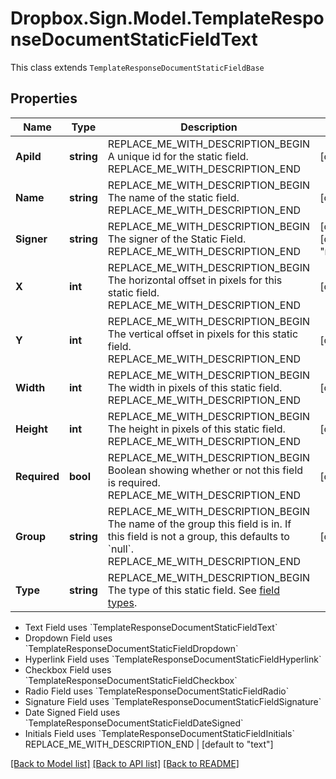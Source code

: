 # Dropbox.Sign.Model.TemplateResponseDocumentStaticFieldText
This class extends `TemplateResponseDocumentStaticFieldBase`

## Properties

Name | Type | Description | Notes
------------ | ------------- | ------------- | -------------
**ApiId** | **string** | REPLACE_ME_WITH_DESCRIPTION_BEGIN A unique id for the static field. REPLACE_ME_WITH_DESCRIPTION_END | [optional] 
**Name** | **string** | REPLACE_ME_WITH_DESCRIPTION_BEGIN The name of the static field. REPLACE_ME_WITH_DESCRIPTION_END | [optional] 
**Signer** | **string** | REPLACE_ME_WITH_DESCRIPTION_BEGIN The signer of the Static Field. REPLACE_ME_WITH_DESCRIPTION_END | [optional] [default to "me_now"]
**X** | **int** | REPLACE_ME_WITH_DESCRIPTION_BEGIN The horizontal offset in pixels for this static field. REPLACE_ME_WITH_DESCRIPTION_END | [optional] 
**Y** | **int** | REPLACE_ME_WITH_DESCRIPTION_BEGIN The vertical offset in pixels for this static field. REPLACE_ME_WITH_DESCRIPTION_END | [optional] 
**Width** | **int** | REPLACE_ME_WITH_DESCRIPTION_BEGIN The width in pixels of this static field. REPLACE_ME_WITH_DESCRIPTION_END | [optional] 
**Height** | **int** | REPLACE_ME_WITH_DESCRIPTION_BEGIN The height in pixels of this static field. REPLACE_ME_WITH_DESCRIPTION_END | [optional] 
**Required** | **bool** | REPLACE_ME_WITH_DESCRIPTION_BEGIN Boolean showing whether or not this field is required. REPLACE_ME_WITH_DESCRIPTION_END | [optional] 
**Group** | **string** | REPLACE_ME_WITH_DESCRIPTION_BEGIN The name of the group this field is in. If this field is not a group, this defaults to &#x60;null&#x60;. REPLACE_ME_WITH_DESCRIPTION_END | [optional] 
**Type** | **string** | REPLACE_ME_WITH_DESCRIPTION_BEGIN The type of this static field. See [field types](/api/reference/constants/#field-types).

* Text Field uses &#x60;TemplateResponseDocumentStaticFieldText&#x60;
* Dropdown Field uses &#x60;TemplateResponseDocumentStaticFieldDropdown&#x60;
* Hyperlink Field uses &#x60;TemplateResponseDocumentStaticFieldHyperlink&#x60;
* Checkbox Field uses &#x60;TemplateResponseDocumentStaticFieldCheckbox&#x60;
* Radio Field uses &#x60;TemplateResponseDocumentStaticFieldRadio&#x60;
* Signature Field uses &#x60;TemplateResponseDocumentStaticFieldSignature&#x60;
* Date Signed Field uses &#x60;TemplateResponseDocumentStaticFieldDateSigned&#x60;
* Initials Field uses &#x60;TemplateResponseDocumentStaticFieldInitials&#x60; REPLACE_ME_WITH_DESCRIPTION_END | [default to "text"]

[[Back to Model list]](../README.md#documentation-for-models) [[Back to API list]](../README.md#documentation-for-api-endpoints) [[Back to README]](../README.md)

